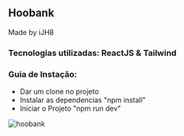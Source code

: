 ## Hoobank
Made by iJH8

### Tecnologias utilizadas: ReactJS & Tailwind

### Guia de Instação:
- Dar um clone no projeto
- Instalar as dependencias "npm install"
- Iniciar o Projeto "npm run dev"


![hoobank](https://user-images.githubusercontent.com/78935085/221723505-c31dc44f-15b3-4375-ae63-a4f8279bd390.png)

